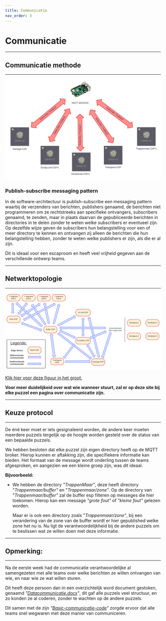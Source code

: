 ```yaml
---
title: Communicatie
nav_order: 3
---
```


# Communicatie

---
## Communicatie methode
---

![](MQTT_broker.svg)

### Publish-subscribe messaging pattern
In de software-architectuur is publish-subscribe een  messaging pattern waarbij de verzenders van berichten, publishers genaamd, de berichten niet programmeren om ze rechtstreeks aan specifieke ontvangers, subscribers genaamd, te zenden, maar in plaats daarvan de gepubliceerde berichten in directories in te delen zonder te weten welke subscribers er eventueel zijn. Op dezelfde wijze geven de subscribers hun belangstelling voor een of meer directory te kennen en ontvangen zij alleen de berichten die hun belangstelling hebben, zonder te weten welke publishers er zijn, als die er al zijn.

Dit is ideaal voor een escaproom en heeft veel vrijheid gegeven aan de verschillende ontwerp teams.

---
## Netwerktopologie
---

![](Netwerktopologie_escaperoom.svg)

[Klik hier voor deze figuur in het groot.](https://raw.githubusercontent.com/PLAN-IT-B/BachelorProefCommunicatieEnEinde/main/Documentatie%20communicatie/Netwerktopologie%20escaperoom.svg)

**Voor meer duidelijkeid over wat wie wanneer stuurt, zal er op deze site bij elke puzzel een pagina over communicatie zijn.**

---
## Keuze protocol
---

De éné keer moet er iets gesignaleerd worden, de andere keer moeten meerdere puzzels tergelijk op de hoogte worden gesteld over de status van een bepaalde puzzels.

We hebben besloten dat elke puzzel zijn eigen directory heeft op de MQTT broker. Hierop kunnen er aftakking zijn, die specifiekere informatie kan bieden. Het formaat van de message wordt onderling tussen de teams afgesproken, en aangezien we een kleine groep zijn, was dit ideaal.

**Bijvoorbeeld:**
* We hebben de directory *"TrappenMaar"*, deze heeft directory "*Trappenmaar/buffer"* en "*Trappenmaar/zone"*. Op de directory van "*Trappenmaar/buffer"* zal de buffer esp filteren op messeges die hier toekomen. Hierop kan een message *"grote fout"* of *"kleine fout"* gelezen worden.  

    Maar er is ook een directory zoals "*Trappenmaar/zone"*, bij een verandering van de zone van de buffer wordt er hier gepublished welke zone het nu is. Nu ligt de verantwoordelijkheid bij de andere puzzels om te beslissen wat ze willen doen met deze informatie.


---
## Opmerking:
--- 
Na de eerste week had de communicatie verantwoordelijke al samengezeten met alle teams over welke berichten ze willen ontvangen van wie, en naar wie ze wat willen sturen. 

Dit heeft deze persoon dan in een overzichtelijk word document gestoken, genaamd *"[Datacommunicatie.docx](https://github.com/PLAN-IT-B/BachelorProefCommunicatieEnEinde/blob/main/Documentatie%20communicatie/Datacommunicatie.pdf)"*, dit gaf alle puzzels veel structuur, en zo konden ze al coderen, zonder te wachten op de andere puzzels. 

Dit samen met de zijn *"[Basic-communicatie-code](https://github.com/PLAN-IT-B/BachelorProefCommunicatieEnEinde/tree/main/Documentatie%20communicatie/Basic-communicatie-code)"* zorgde ervoor dat alle teams snel wegwaren met deze manier van communiceren.